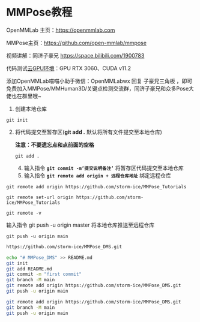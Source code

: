 # MMPose教程

OpenMMLab 主页：https://openmmlab.com

MMPose主页：https://github.com/open-mmlab/mmpose

视频讲解：同济子豪兄 https://space.bilibili.com/1900783

代码测试[云GPU环境](https://featurize.cn?s=d7ce99f842414bfcaea5662a97581bd1)：GPU RTX 3060、CUDA v11.2

添加OpenMMLab喵喵小助手微信：OpenMMLabwx 回复 子豪兄三角板 ，即可免费加入MMPose/MMHuman3D/关键点检测交流群，同济子豪兄和众多Pose大佬也在群里哦~

1. 创建本地仓库

```
git init 
```

2. 将代码提交至暂存区(**git add .** 默认将所有文件提交至本地仓库)

   **注意：不要遗忘点和点前面的空格**

   ```
   git add .
   ```

   4. 输入指令 **`git commit -m’提交说明备注’`** 将暂存区代码提交至本地仓库
   5. 输入指令 **`git remote add origin + 远程仓库地址`** 绑定远程仓库

```
git remote add origin https://github.com/storm-ice/MMPose_Tutorials
```

```
git remote set-url origin https://github.com/storm-ice/MMPose_Tutorials
```

```
git remote -v
```


输入指令 git push -u origin master 将本地仓库推送至远程仓库
```
git push -u origin main
```



```bash
https://github.com/storm-ice/MMPose_DMS.git
```



```bash
echo "# MMPose_DMS" >> README.md
git init
git add README.md
git commit -m "first commit"
git branch -M main
git remote add origin https://github.com/storm-ice/MMPose_DMS.git
git push -u origin main
```





```bash
git remote add origin https://github.com/storm-ice/MMPose_DMS.git
git branch -M main
git push -u origin main
```

